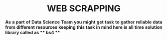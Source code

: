 <center><h1>WEB SCRAPPING</h1><center>
<b>
<p align="justify">
As a part of Data Science Team you might get task to gather reliable data from different resources keeping this task in mind here is all time solution library called as ** bs4 **
</p>